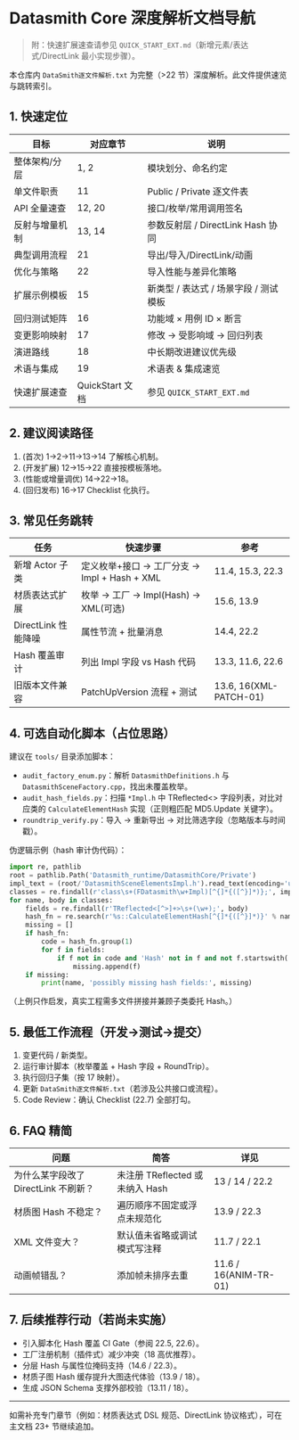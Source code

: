 # Datasmith Core 深度解析文档导航

> 附：快速扩展速查请参见 `QUICK_START_EXT.md`（新增元素/表达式/DirectLink 最小实现步骤）。

本仓库内 `DataSmith逐文件解析.txt` 为完整（>22 节）深度解析。此文件提供速览与跳转索引。

## 1. 快速定位
| 目标       | 对应章节          | 说明                         |
|----------|---------------|----------------------------|
| 整体架构/分层  | 1, 2          | 模块划分、命名约定                  |
| 单文件职责    | 11            | Public / Private 逐文件表      |
| API 全量速查 | 12, 20        | 接口/枚举/常用调用签名               |
| 反射与增量机制  | 13, 14        | 参数反射层 / DirectLink Hash 协同 |
| 典型调用流程   | 21            | 导出/导入/DirectLink/动画        |
| 优化与策略    | 22            | 导入性能与差异化策略                 |
| 扩展示例模板   | 15            | 新类型 / 表达式 / 场景字段 / 测试模板    |
| 回归测试矩阵   | 16            | 功能域 × 用例 ID × 断言           |
| 变更影响映射   | 17            | 修改 → 受影响域 → 回归列表           |
| 演进路线     | 18            | 中长期改进建议优先级                 |
| 术语与集成    | 19            | 术语表 & 集成速览                 |
| 快速扩展速查   | QuickStart 文档 | 参见 `QUICK_START_EXT.md`    |

## 2. 建议阅读路径
1. (首次) 1→2→11→13→14 了解核心机制。
2. (开发扩展) 12→15→22 直接按模板落地。
3. (性能或增量调优) 14→22→18。
4. (回归发布) 16→17 Checklist 化执行。

## 3. 常见任务跳转
| 任务              | 快速步骤                               | 参考                     |
|-----------------|------------------------------------|------------------------|
| 新增 Actor 子类     | 定义枚举+接口 → 工厂分支 → Impl + Hash + XML | 11.4, 15.3, 22.3       |
| 材质表达式扩展         | 枚举 → 工厂 → Impl(Hash) → XML(可选)     | 15.6, 13.9             |
| DirectLink 性能降噪 | 属性节流 + 批量消息                        | 14.4, 22.2             |
| Hash 覆盖审计       | 列出 Impl 字段 vs Hash 代码              | 13.3, 11.6, 22.6       |
| 旧版本文件兼容         | PatchUpVersion 流程 + 测试             | 13.6, 16(XML-PATCH-01) |

## 4. 可选自动化脚本（占位思路）
建议在 `tools/` 目录添加脚本：
- `audit_factory_enum.py`：解析 `DatasmithDefinitions.h` 与 `DatasmithSceneFactory.cpp`，找出未覆盖枚举。
- `audit_hash_fields.py`：扫描 `*Impl.h` 中 TReflected<> 字段列表，对比对应类的 `CalculateElementHash` 实现（正则粗匹配 MD5.Update 关键字）。
- `roundtrip_verify.py`：导入 → 重新导出 → 对比筛选字段（忽略版本与时间戳）。

伪逻辑示例（hash 审计伪代码）：
```python
import re, pathlib
root = pathlib.Path('Datasmith_runtime/DatasmithCore/Private')
impl_text = (root/'DatasmithSceneElementsImpl.h').read_text(encoding='utf-8', errors='ignore')
classes = re.findall(r'class\s+(FDatasmith\w+Impl)[^{]*{([^}]*)};', impl_text, re.S)
for name, body in classes:
    fields = re.findall(r'TReflected<[^>]+>\s+(\w+);', body)
    hash_fn = re.search(r'%s::CalculateElementHash[^{]*{([^}]*)}' % name, impl_text, re.S)
    missing = []
    if hash_fn:
        code = hash_fn.group(1)
        for f in fields:
            if f not in code and 'Hash' not in f and not f.startswith('bUse'):
                missing.append(f)
    if missing:
        print(name, 'possibly missing hash fields:', missing)
```
（上例只作启发，真实工程需多文件拼接并兼顾子类委托 Hash。）

## 5. 最低工作流程（开发→测试→提交）
1. 变更代码 / 新类型。
2. 运行审计脚本（枚举覆盖 + Hash 字段 + RoundTrip）。
3. 执行回归子集（按 17 映射）。
4. 更新 `DataSmith逐文件解析.txt`（若涉及公共接口或流程）。
5. Code Review：确认 Checklist (22.7) 全部打勾。

## 6. FAQ 精简
| 问题                       | 简答                       | 详见                    |
|--------------------------|--------------------------|-----------------------|
| 为什么某字段改了 DirectLink 不刷新？ | 未注册 TReflected 或未纳入 Hash | 13 / 14 / 22.2        |
| 材质图 Hash 不稳定？            | 遍历顺序不固定或浮点未规范化           | 13.9 / 22.3           |
| XML 文件变大？                | 默认值未省略或调试模式写注释           | 11.7 / 22.1           |
| 动画帧错乱？                   | 添加帧未排序去重                 | 11.6 / 16(ANIM-TR-01) |

## 7. 后续推荐行动（若尚未实施）
- 引入脚本化 Hash 覆盖 CI Gate（参阅 22.5, 22.6）。
- 工厂注册机制（插件式）减少冲突（18 高优推荐）。
- 分层 Hash 与属性位掩码支持（14.6 / 22.3）。
- 材质子图 Hash 缓存提升大图迭代体验（13.9 / 18）。
- 生成 JSON Schema 支撑外部校验（13.11 / 18）。

---
如需补充专门章节（例如：材质表达式 DSL 规范、DirectLink 协议格式），可在主文档 23+ 节继续追加。
